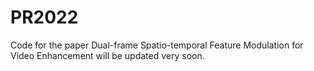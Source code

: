 # PR2022
Code for the paper Dual-frame Spatio-temporal Feature Modulation for Video Enhancement will be updated very soon.
